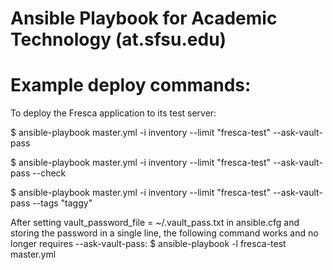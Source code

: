 # Ansible Playbook for Academic Technology (at.sfsu.edu)


# Example deploy commands:

To deploy the Fresca application to its test server:

$ ansible-playbook master.yml -i inventory --limit "fresca-test" --ask-vault-pass

$ ansible-playbook master.yml -i inventory --limit "fresca-test" --ask-vault-pass --check

$ ansible-playbook master.yml -i inventory --limit "fresca-test" --ask-vault-pass --tags "taggy"

After setting vault_password_file = ~/.vault_pass.txt in ansible.cfg and storing the password in a single line, the following command works and no longer requires --ask-vault-pass:
$ ansible-playbook -l fresca-test master.yml